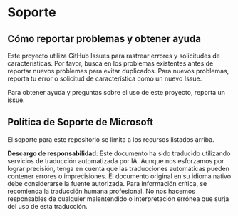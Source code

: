 # Soporte
## Cómo reportar problemas y obtener ayuda  

Este proyecto utiliza GitHub Issues para rastrear errores y solicitudes de características. Por favor, busca en los 
problemas existentes antes de reportar nuevos problemas para evitar duplicados. Para nuevos problemas, reporta tu error o 
solicitud de característica como un nuevo Issue.

Para obtener ayuda y preguntas sobre el uso de este proyecto, reporta un issue.

## Política de Soporte de Microsoft  

El soporte para este repositorio se limita a los recursos listados arriba.

**Descargo de responsabilidad**:
Este documento ha sido traducido utilizando servicios de traducción automatizada por IA. Aunque nos esforzamos por lograr precisión, tenga en cuenta que las traducciones automáticas pueden contener errores o imprecisiones. El documento original en su idioma nativo debe considerarse la fuente autorizada. Para información crítica, se recomienda la traducción humana profesional. No nos hacemos responsables de cualquier malentendido o interpretación errónea que surja del uso de esta traducción.